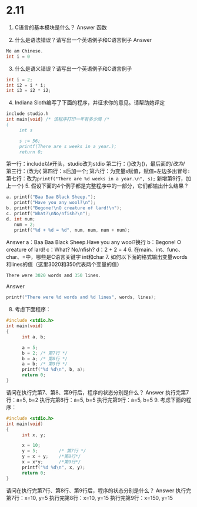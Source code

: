 # 2.11
1. C语言的基本模块是什么？
Answer
函数

2. 什么是语法错误？请写出一个英语例子和C语言例子
Answer
```c
Me am Chinese.
int i = 0
```
3. 什么是语义错误？请写出一个英语例子和C语言例子
```c
int i = 2;
int i2 = i * i;
int i3 = i2 * i2;
```
4. Indiana Sloth编写了下面的程序，并征求你的意见。请帮助她评定
```c
include studio.h
int main{void} /* 该程序打印一年有多少周 /*
(
     int s

     s := 56;
     printf(There are s weeks in a year.);
     return 0;
```
第一行：include以`#`开头，studio改为stdio
第二行：{}改为()，最后面的/*改为*/
第三行：(改为{
第四行：s后加一个;
第六行：为变量s赋值，赋值`=`左边多出冒号`:`
第七行：改为`printf("There are %d weeks in a year.\n", s);`
新增第9行，加上一个}
5. 假设下面的4个例子都是完整程序中的一部分，它们都输出什么结果？
```c
a. printf("Baa Baa Black Sheep.");
   printf("Have you any wool?\n");
b. printf("Begone!\nO creature of lard!\n");
c. printf("What?\nNo/nfish?\n");
d. int num;
   num = 2;
   printf("%d + %d = %d", num, num, num + num);
```
Answer
a：Baa Baa Black Sheep.Have you any wool?换行
b：Begone!
   O creature of lard!
c：What?
   No/nfish?
d：2 + 2 = 4
6. 在main、int、func、char、=中，哪些是C语言关键字
int和char
7. 如何以下面的格式输出变量words和lines的值（这里3020和350代表两个变量的值）
```c
There were 3020 words and 350 lines.
```
Answer
```c
printf("There were %d words and %d lines", words, lines);
```
8. 考虑下面程序：
```c
#include <stdio.h>
int main(void)
{
      int a, b;

      a = 5;
      b = 2; /* 第7行 */
      b = a; /* 第8行 */
      a = b; /* 第9行 */
      printf("%d %d\n", b, a);
      return 0;
}
```
请问在执行完第7、第8、第9行后，程序的状态分别是什么？
Answer
执行完第7行：a=5, b=2
执行完第8行：a=5, b=5
执行完第9行：a=5, b=5
9. 考虑下面的程序：
```c
#include <stdio.h>
int main(void)
{
      int x, y;

      x = 10;
      y = 5;        /* 第7行 */
      y = x + y;    /*第8行*/
      x = x*y;      /*第9行*/
      printf("%d %d\n", x, y);
      return 0;
}
```
请问在执行完第7行、第8行、第9行后，程序的状态分别是什么？
Answer
执行完第7行：x=10, y=5
执行完第8行：x=10, y=15
执行完第9行：x=150, y=15